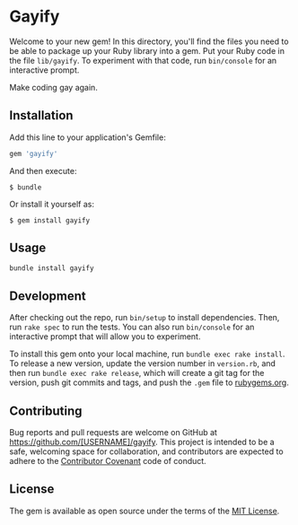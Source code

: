 # Gayify

Welcome to your new gem! In this directory, you'll find the files you need to be able to package up your Ruby library into a gem. Put your Ruby code in the file `lib/gayify`. To experiment with that code, run `bin/console` for an interactive prompt.

Make coding gay again.

## Installation

Add this line to your application's Gemfile:

```ruby
gem 'gayify'
```

And then execute:

    $ bundle

Or install it yourself as:

    $ gem install gayify

## Usage

`bundle install gayify`

## Development

After checking out the repo, run `bin/setup` to install dependencies. Then, run `rake spec` to run the tests. You can also run `bin/console` for an interactive prompt that will allow you to experiment.

To install this gem onto your local machine, run `bundle exec rake install`. To release a new version, update the version number in `version.rb`, and then run `bundle exec rake release`, which will create a git tag for the version, push git commits and tags, and push the `.gem` file to [rubygems.org](https://rubygems.org).

## Contributing

Bug reports and pull requests are welcome on GitHub at https://github.com/[USERNAME]/gayify. This project is intended to be a safe, welcoming space for collaboration, and contributors are expected to adhere to the [Contributor Covenant](http://contributor-covenant.org) code of conduct.


## License

The gem is available as open source under the terms of the [MIT License](http://opensource.org/licenses/MIT).
